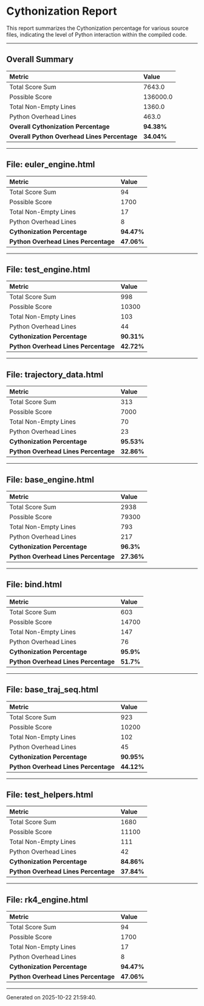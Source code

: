 # Cythonization Report

This report summarizes the Cythonization percentage for various source files, indicating the level of Python interaction within the compiled code.

---
## Overall Summary

| Metric                                 | Value       |
| :------------------------------------- | :---------- |
| Total Score Sum                        | 7643.0      |
| Possible Score                         | 136000.0      |
| Total Non-Empty Lines                  | 1360.0      |
| Python Overhead Lines                  | 463.0      |
| **Overall Cythonization Percentage** | **94.38%** |
| **Overall Python Overhead Lines Percentage** | **34.04%** |

---
## File: euler_engine.html

| Metric                         | Value       |
| :----------------------------- | :---------- |
| Total Score Sum                | 94      |
| Possible Score                 | 1700      |
| Total Non-Empty Lines          | 17      |
| Python Overhead Lines          | 8      |
| **Cythonization Percentage** | **94.47%** |
| **Python Overhead Lines Percentage** | **47.06%** |

---
## File: test_engine.html

| Metric                         | Value       |
| :----------------------------- | :---------- |
| Total Score Sum                | 998      |
| Possible Score                 | 10300      |
| Total Non-Empty Lines          | 103      |
| Python Overhead Lines          | 44      |
| **Cythonization Percentage** | **90.31%** |
| **Python Overhead Lines Percentage** | **42.72%** |

---
## File: trajectory_data.html

| Metric                         | Value       |
| :----------------------------- | :---------- |
| Total Score Sum                | 313      |
| Possible Score                 | 7000      |
| Total Non-Empty Lines          | 70      |
| Python Overhead Lines          | 23      |
| **Cythonization Percentage** | **95.53%** |
| **Python Overhead Lines Percentage** | **32.86%** |

---
## File: base_engine.html

| Metric                         | Value       |
| :----------------------------- | :---------- |
| Total Score Sum                | 2938      |
| Possible Score                 | 79300      |
| Total Non-Empty Lines          | 793      |
| Python Overhead Lines          | 217      |
| **Cythonization Percentage** | **96.3%** |
| **Python Overhead Lines Percentage** | **27.36%** |

---
## File: bind.html

| Metric                         | Value       |
| :----------------------------- | :---------- |
| Total Score Sum                | 603      |
| Possible Score                 | 14700      |
| Total Non-Empty Lines          | 147      |
| Python Overhead Lines          | 76      |
| **Cythonization Percentage** | **95.9%** |
| **Python Overhead Lines Percentage** | **51.7%** |

---
## File: base_traj_seq.html

| Metric                         | Value       |
| :----------------------------- | :---------- |
| Total Score Sum                | 923      |
| Possible Score                 | 10200      |
| Total Non-Empty Lines          | 102      |
| Python Overhead Lines          | 45      |
| **Cythonization Percentage** | **90.95%** |
| **Python Overhead Lines Percentage** | **44.12%** |

---
## File: test_helpers.html

| Metric                         | Value       |
| :----------------------------- | :---------- |
| Total Score Sum                | 1680      |
| Possible Score                 | 11100      |
| Total Non-Empty Lines          | 111      |
| Python Overhead Lines          | 42      |
| **Cythonization Percentage** | **84.86%** |
| **Python Overhead Lines Percentage** | **37.84%** |

---
## File: rk4_engine.html

| Metric                         | Value       |
| :----------------------------- | :---------- |
| Total Score Sum                | 94      |
| Possible Score                 | 1700      |
| Total Non-Empty Lines          | 17      |
| Python Overhead Lines          | 8      |
| **Cythonization Percentage** | **94.47%** |
| **Python Overhead Lines Percentage** | **47.06%** |

---
Generated on 2025-10-22 21:59:40.
